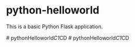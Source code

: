 # python-helloworld

This is a basic Python Flask application.


#   p y t h o n H e l l o w o r l d _ C 1 _ C D  
 #   p y t h o n H e l l o w o r l d _ C 1 _ C D  
 